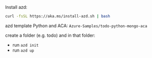 Install azd:

```bash
curl -fsSL https://aka.ms/install-azd.sh | bash
```

azd template Python and ACA: `Azure-Samples/todo-python-mongo-aca`

create a folder (e.g. todo) and in that folder:
- run `azd init`
- run `azd up`